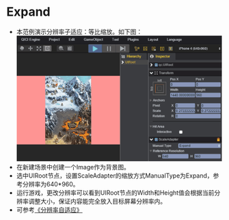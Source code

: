 # Expand

* 本范例演示分辨率子适应：等比缩放。如下图：<br>
![](images\UI.gif)
* 在新建场景中创建一个Image作为背景图。
* 选中UIRoot节点，设置ScaleAdapter的缩放方式ManualType为Expand，参考分辨率为640\*960。
* 运行游戏，更改分辨率可以看到UIRoot节点的Width和Height值会根据当前分辨率调整大小，保证内容能完全放入目标屏幕分辨率内。
* 可参考[《分辨率自适应》](http://engine.zuoyouxi.com/demo/Layout/uiroot_adapt/index.html)